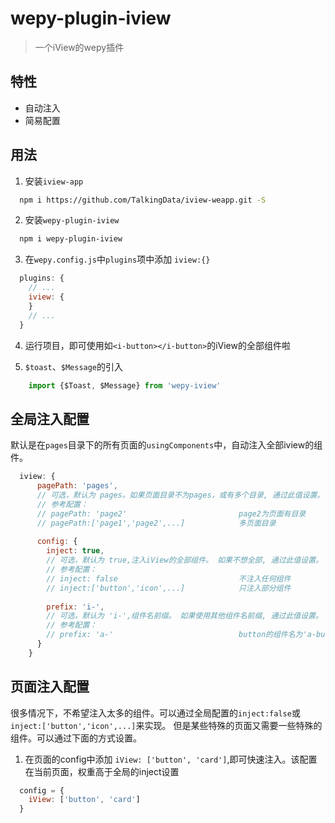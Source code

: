 # wepy-plugin-iview
> 一个iView的wepy插件

## 特性
* 自动注入
* 简易配置

## 用法
1. 安装`iview-app`
```bash
  npm i https://github.com/TalkingData/iview-weapp.git -S
```
2. 安装`wepy-plugin-iview`
```bash
  npm i wepy-plugin-iview
```
3. 在`wepy.config.js`中`plugins`项中添加 `iview:{}`
```javascript
  plugins: {
    // ...
    iview: {
    }
    // ...
  }
```
4. 运行项目，即可使用如`<i-button></i-button>`的iView的全部组件啦

5. `$toast`、`$Message`的引入
```javascript
    import {$Toast, $Message} from 'wepy-iview'
```

## 全局注入配置

默认是在`pages`目录下的所有页面的`usingComponents`中，自动注入全部iview的组件。
```javascript
  iview: {
      pagePath: 'pages',
      // 可选，默认为 pages。如果页面目录不为pages，或有多个目录, 通过此值设置。
      // 参考配置：
      // pagePath: 'page2'                         page2为页面有目录
      // pagePath:['page1','page2',...]            多页面目录
         
      config: {
        inject: true,
        // 可选，默认为 true,注入iView的全部组件。 如果不想全部, 通过此值设置。
        // 参考配置：
        // inject: false                           不注入任何组件 
        // inject:['button','icon',...]            只注入部分组件
                
        prefix: 'i-',
        // 可选，默认为 'i-',组件名前缀。 如果使用其他组件名前缀, 通过此值设置。
        // 参考配置：
        // prefix: 'a-'                            button的组件名为'a-button'
      }
    }
```

## 页面注入配置

很多情况下，不希望注入太多的组件。可以通过全局配置的`inject:false`或`inject:['button','icon',...]`来实现。
但是某些特殊的页面又需要一些特殊的组件。可以通过下面的方式设置。

1. 在页面的config中添加 `iView: ['button', 'card']`,即可快速注入。该配置在当前页面，权重高于全局的inject设置
```javascript
  config = {
    iView: ['button', 'card']
  }

```
